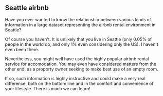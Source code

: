 ## Seattle airbnb

Have you ever wanted to know the relationship between various kinds of information in a large dataset representing the airbnb rental environment in Seattle?

Of course you haven't. It is unlikely that you live in Seattle (only 0.05% of people in the world do, and only 1% even considering only the US). I haven't 
even been there.

Nevertheless, you might well have used the highly popular airbnb rental service for accomodation. You may even have considered matters from the other end,
as a proporty owner seeking to make best use of an empty room.

If so, such information is highly instructive and could make a very real difference, both on the bottom line and in the comfort and convenience of your
lifestyle. There is much we can learn!

